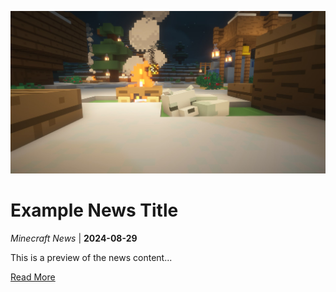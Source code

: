![Photo](Assets/Photos/preview.jpg)
# Example News Title
*Minecraft News* | **2024-08-29**

This is a preview of the news content...

[Read More](FULL.md)
